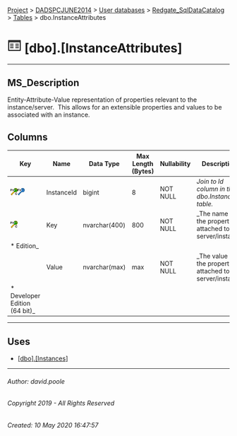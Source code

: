 #### 

[Project](../../../../readme.md) > [DADSPCJUNE2014](../../../readme.md) > [User databases](../../readme.md) > [Redgate_SqlDataCatalog](../readme.md) > [Tables](Tables.md) > dbo.InstanceAttributes

# ![Tables](../../../../Images/Table32.png) [dbo].[InstanceAttributes]

---

## <a name="#description"></a>MS_Description

Entity-Attribute-Value representation of properties relevant to the instance/server.  This allows for an extensible properties and values to be associated with an instance.

## <a name="#columns"></a>Columns

| Key | Name | Data Type | Max Length (Bytes) | Nullability | Description |
|---|---|---|---|---|---|
| [![Cluster Primary Key PK_InstanceAttributes: InstanceId\Key](../../../../Images/pkcluster.png)](#indexes)[![Foreign Keys FK_InstanceAttributes_Instances_InstanceId: [dbo].[Instances].InstanceId](../../../../Images/fk.png)](#foreignkeys) | InstanceId | bigint | 8 | NOT NULL | _Join to Id column in the dbo.Instances table._ |
| [![Cluster Primary Key PK_InstanceAttributes: InstanceId\Key](../../../../Images/pkcluster.png)](#indexes) | Key | nvarchar(400) | 800 | NOT NULL | _The name of the property attached to the server/instance
* Edition_ |
|  | Value | nvarchar(max) | max | NOT NULL | _The value of the property attached to the server/instance
* Developer Edition (64 bit)_ |


---

## <a name="#uses"></a>Uses

* [[dbo].[Instances]](Instances.md)


---

###### Author:  david.poole

###### Copyright 2019 - All Rights Reserved

###### Created: 10 May 2020 16:47:57

